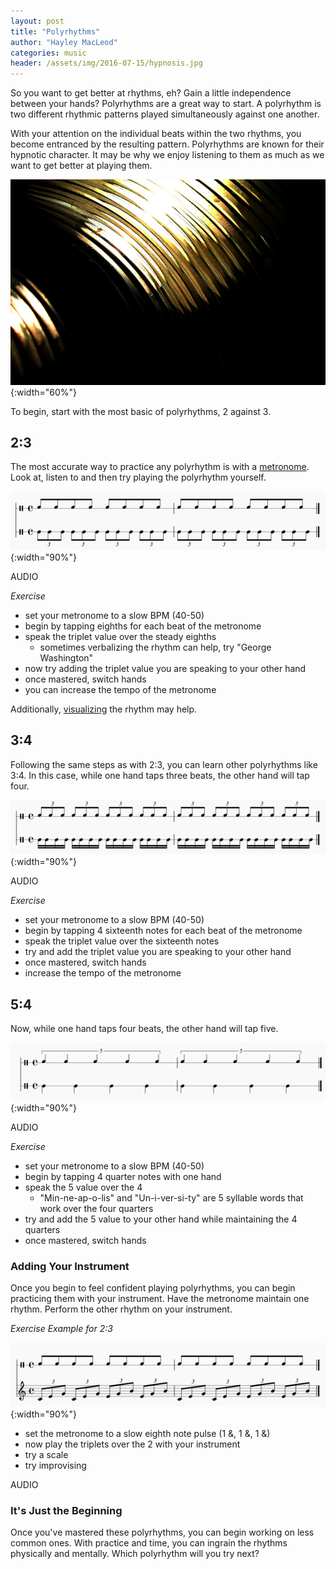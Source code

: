 ```yaml
---
layout: post
title: "Polyrhythms"
author: "Hayley MacLeod"
categories: music
header: /assets/img/2016-07-15/hypnosis.jpg
---
```


So you want to get better at rhythms, eh? Gain a little independence between your hands? Polyrhythms are a great way to start. A polyrhythm is two different rhythmic patterns played simultaneously against one another.

With your attention on the individual beats within the two rhythms, you become entranced by the resulting pattern. Polyrhythms are known for their hypnotic character. It may be why we enjoy listening to them as much as we want to get better at playing them.

![](/assets/img/2016-07-15/cymbal.jpg){:width="60%"}

To begin, start with the most basic of polyrhythms, 2 against 3.

## 2:3

The most accurate way to practice any polyrhythm is with a [metronome](https://pitchplay.io). Look at, listen to and then try playing the polyrhythm yourself.

![](/assets/img/2016-07-15/2_3staff.png){:width="90%"}

AUDIO

*Exercise*

- set your metronome to a slow BPM (40-50)
- begin by tapping eighths for each beat of the metronome
- speak the triplet value over the steady eighths
  - sometimes verbalizing the rhythm can help, try "George Washington"
- now try adding the triplet value you are speaking to your other hand
- once mastered, switch hands
- you can increase the tempo of the metronome

Additionally, [visualizing](https://www.youtube.com/watch?v=A8tKbd91kFA) the rhythm may help.

## 3:4

Following the same steps as with 2:3, you can learn other polyrhythms like 3:4. In this case, while one hand taps three beats, the other hand will tap four.

![](/assets/img/2016-07-15/3_4staff.png){:width="90%"}

AUDIO

*Exercise*

- set your metronome to a slow BPM (40-50)
- begin by tapping 4 sixteenth notes for each beat of the metronome
- speak the triplet value over the sixteenth notes
- try and add the triplet value you are speaking to your other hand
- once mastered, switch hands
- increase the tempo of the metronome

## 5:4

Now, while one hand taps four beats, the other hand will tap five.

![](/assets/img/2016-07-15/5_4staff.png){:width="90%"}

AUDIO

*Exercise*

- set your metronome to a slow BPM (40-50)
- begin by tapping 4 quarter notes with one hand
- speak the 5 value over the 4
  - "Min-ne-ap-o-lis" and "Un-i-ver-si-ty" are 5 syllable words that work over the four quarters
- try and add the 5 value to your other hand while maintaining the 4 quarters
- once mastered, switch hands

### Adding Your Instrument

Once you begin to feel confident playing polyrhythms, you can begin practicing them with your instrument. Have the metronome maintain one rhythm. Perform the other rhythm on your instrument.

*Exercise Example for 2:3*

![](/assets/img/2016-07-15/instrument.png){:width="90%"}

- set the metronome to a slow eighth note pulse (1 &, 1 &, 1 &)
- now play the triplets over the 2 with your instrument
- try a scale
- try improvising

AUDIO

### It's Just the Beginning

Once you've mastered these polyrhythms, you can begin working on less common ones. With practice and time, you can ingrain the rhythms physically and mentally. Which polyrhythm will you try next?
